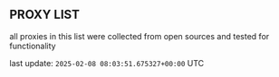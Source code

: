 ## PROXY LIST

all proxies in this list were collected from open sources and tested for functionality

last update: `2025-02-08 08:03:51.675327+00:00` UTC